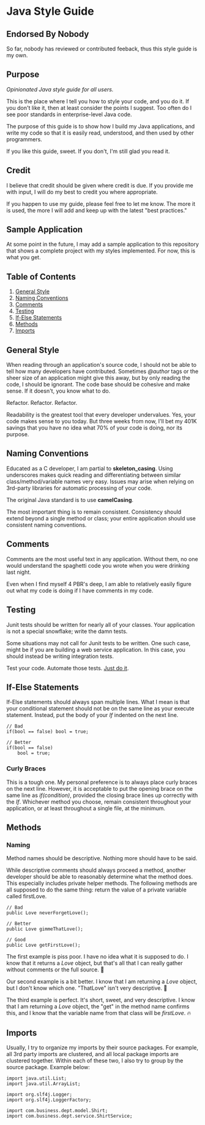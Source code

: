 # Java Style Guide

## Endorsed By Nobody
So far, nobody has reviewed or contributed feeback, thus this style guide is my own. 

## Purpose
*Opinionated Java style guide for all users.*

This is the place where I tell you how to style your code, and you do it.  If you don't like it, then at least consider the points I suggest.  Too often do I see poor standards in enterprise-level Java code. 

The purpose of this guide is to show how I build my Java applications, and write my code so that it is easily read, understood, and then used by other programmers.  

If you like this guide, sweet.  If you don't, I'm still glad you read it. 

## Credit
I believe that credit should be given where credit is due.  If you provide me with input, I will do my best to credit you where appropriate. 

If you happen to use my guide, please feel free to let me know.  The more it is used, the more I will add and keep up with the latest "best practices."

## Sample Application
At some point in the future, I may add a sample application to this repository that shows a complete project with my styles implemented.  For now, this is what you get. 

## Table of Contents

 1. [General Style](#general-style)
 1. [Naming Conventions](#naming-conventions)
 1. [Comments](#comments)
 1. [Testing](#testing)
 1. [If-Else Statements](#if-else-statements)
 1. [Methods](#methods)
 1. [Imports](#imports)


## General Style
When reading through an application's source code, I should not be able to tell how many developers have contributed.  Sometimes *@author* tags or the sheer size of an application might give this away, but by only reading the code, I should be ignorant.  The code base should be cohesive and make sense.  If it doesn't, you know what to do.  

Refactor.  Refactor.  Refactor.  

Readability is the greatest tool that every developer undervalues.  Yes, your code makes sense to you today.  But three weeks from now, I'll bet my 401K savings that you have no idea what 70% of your code is doing, nor its purpose.  


## Naming Conventions
Educated as a C developer, I am partial to **skeleton_casing**.  Using underscores makes quick reading and differentiating between similar class/method/variable names very easy.  Issues may arise when relying on 3rd-party libraries for automatic processing of your code.  

The original Java standard is to use **camelCasing**.  

The most important thing is to remain consistent.  Consistency should extend beyond a single method or class; your entire application should use consistent naming conventions.  


## Comments
Comments are the most useful text in any application.  Without them, no one would understand the spaghetti code you wrote when you were drinking last night. 

Even when I find myself 4 PBR's deep, I am able to relatively easily figure out what my code is doing if I have comments in my code. 


## Testing
Junit tests should be written for nearly all of your classes.  Your application is not a special snowflake; write the damn tests.  

Some situations may not call for Junit tests to be written.  One such case, might be if you are building a web service application.  In this case, you should instead be writing integration tests.  

Test your code.  Automate those tests.  [Just do it](https://giphy.com/gifs/shia-labeouf-just-do-it-wErJXg1tIgHXG).


## If-Else Statements
If-Else statements should always span multiple lines.  What I mean is that your conditional statement should not be on the same line as your execute statement.  Instead, put the body of your *If* indented on the next line. 
``` 
// Bad 
if(bool == false) bool = true;
``` 

``` 
// Better 
if(bool == false)
    bool = true;
``` 

### Curly Braces
This is a tough one.  My personal preference is to always place curly braces on the next line.  However, it is acceptable to put the opening brace on the same line as *if(condition)*, provided the closing brace lines up correctly with the *If*.  Whichever method you choose, remain consistent throughout your application, or at least throughout a single file, at the minimum.  


## Methods 
### Naming
Method names should be descriptive.  Nothing more should have to be said.  

While descriptive comments should always proceed a method, another developer should be able to reasonably determine what the method does.  This especially includes private helper methods.  The following methods are all supposed to do the same thing: return the value of a private variable called firstLove.
``` 
// Bad
public Love neverForgetLove();
``` 
``` 
// Better
public Love gimmeThatLove();
```
``` 
// Good
public Love getFirstLove();
``` 
The first example is piss poor.  I have no idea what it is supposed to do.  I know that it returns a *Love* object, but that's all that I can really gather without comments or the full source.  :hankey:

Our second example is a bit better.  I know that I am returning a *Love* object, but I don't know which one.  "ThatLove" isn't very descriptive.  :hankey:

The third example is perfect.  It's short, sweet, and very descriptive.  I know that I am returning a *Love* object, the "get" in the method name confirms this, and I know that the variable name from that class will be *firstLove*.  :fire:


## Imports
Usually, I try to organize my imports by their source packages.  For example, all 3rd party imports are clustered, and all local package imports are clustered together.  Within each of these two, I also try to group by the source package.  Example below: 
```
import java.util.List;
import java.util.ArrayList;

import org.slf4j.Logger;
import org.slf4j.LoggerFactory;

import com.business.dept.model.Shirt;
import com.business.dept.service.ShirtService;
```


